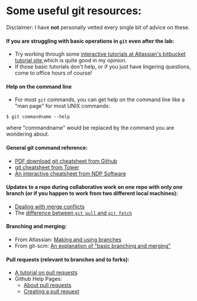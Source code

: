 # Some useful git resources:

Disclaimer: I have **not** personally vetted every single bit of advice on these. 

#### If you are **struggling** with basic operations in `git` even after the lab:
* Try working through some [interactive tutorials at Atlassian's bitbucket tutorial site](https://www.atlassian.com/git/tutorials/learn-git-with-bitbucket-cloud),which is quite good in my opinion.
* If those basic tutorials don't help, or if you just have lingering questions, come to office hours of course!

#### Help on the command line
* For most `git` commands, you can get help on the command line like a "man page" for most UNIX commands:
```
$ git commandname --help
```
where "commandname" would be replaced by the command you are wondering about.

#### General git command reference:
* [PDF download git cheatsheet from Github](https://services.github.com/on-demand/downloads/github-git-cheat-sheet.pdf)  
* [git cheatsheet from Tower](https://www.git-tower.com/blog/git-cheat-sheet/)  
* [An interactive cheatsheet from NDP Software](http://ndpsoftware.com/git-cheatsheet.html)  

#### Updates to a repo during collaborative work on one repo with only one branch (or if you happen to work from two different local machines):  
* [Dealing with merge conflicts](https://www.git-tower.com/learn/git/ebook/en/command-line/advanced-topics/merge-conflicts)  
* The [difference between `git pull` and `git fetch`](https://www.git-tower.com/learn/git/faq/difference-between-git-fetch-git-pull)  

#### Branching and merging:
* From Atlassian: [Making and using branches](https://www.atlassian.com/git/tutorials/using-branches)
* From git-scm: [An explanation of "basic branching and merging"](https://git-scm.com/book/en/v2/Git-Branching-Basic-Branching-and-Merging)

#### Pull requests (relevant to branches and to forks):
* [A tutorial on pull requests](https://yangsu.github.io/pull-request-tutorial/)
* Github Help Pages: 
	* [About pull requests](https://help.github.com/articles/about-pull-requests/)
	* [Creating a pull request](https://help.github.com/articles/creating-a-pull-request/)
	





